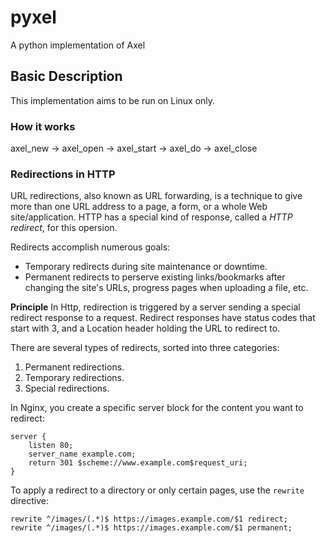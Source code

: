 # pyxel
A python implementation of Axel

## Basic Description
This implementation aims to be run on Linux only.

### How it works

axel_new -> axel_open -> axel_start -> axel_do ->  axel_close

### Redirections in HTTP

URL redirections, also known as URL forwarding, is a technique to give more than one URL address to a page, a form, or a whole Web site/application. HTTP has a special kind of response, called a _HTTP redirect_, for this opersion.

Redirects accomplish numerous goals:

- Temporary redirects during site maintenance or downtime.
- Permanent redirects to perserve existing links/bookmarks after changing the site's URLs, progress pages when uploading a file, etc.

**Principle**
In Http, redirection is triggered by a server sending a special redirect response to a request. Redirect responses have status codes that start with 3, and a Location header holding the URL to redirect to.

There are several types of redirects, sorted into three categories:

1. Permanent redirections.
2. Temporary redirections.
3. Special redirections.

In Nginx, you create a specific server block for the content you want to redirect:

```
server {
    listen 80;
    server_name example.com;
    return 301 $scheme://www.example.com$request_uri;
}
```

To apply a redirect to a directory or only certain pages, use the `rewrite` directive:

```
rewrite ^/images/(.*)$ https://images.example.com/$1 redirect;
rewrite ^/images/(.*)$ https://images.example.com/$1 permanent;
```